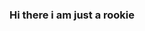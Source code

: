 ### Hi there i am just a rookie
<!--[](https://komarev.com/ghpvc/?username=AnshhSingh&color=blueviolet&style=plastic)--,>
<!--
**AnshhSingh/AnshhSingh** is a ✨ _special_ ✨ repository because its `README.md` (this file) appears on your GitHub profile.
Here are some ideas to get you started:

- 🔭 I’m currently working on ...
- 🌱 I’m currently learning ...
- 👯 I’m looking to collaborate on ...
- 🤔 I’m looking for help with ...
- 💬 Ask me about ...
- 📫 How to reach me: ...
- 😄 Pronouns: ...
- ⚡ Fun fact: ...
-->

